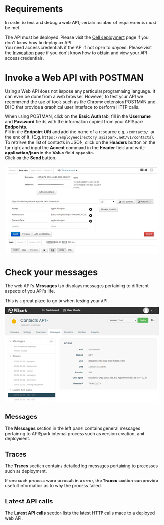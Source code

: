 # Requirements

In order to test and debug a web API, certain number of requirements must be met.

The API must be deployed. Please visit the [Cell deployment](technical-resources/apispark/guide/explore/cell-deployment "Cell deployment") page if you don't know how to deploy an API.  
You need access credentials if the API if not open to *anyone*. Please visit the [Invocation](technical-resources/apispark/guide/publish/publish/invocation "Invocation") page if you don't know how to obtain and view your API access credentials.

# Invoke a Web API with POSTMAN

Using a Web API does not impose any particular programming language. It can even be done from a web browser. However, to test your API we recommend the use of tools such as the Chrome extension POSTMAN and DHC that provide a graphical user interface to perform HTTP calls.

When using POSTMAN, click on the **Basic Auth** tab, fill in the **Username** and **Password** fields with the information copied from your APISpark **Endpoints**.  
Fill in the **Endpoint URI** and add the name of a resource e.g. `/contacts/ `at the end of it. (E.g. `https://employeedirectory.apispark.net/v1/contacts`).  
To retrieve the list of contacts in JSON, click on the **Headers** button on the far right and input the **Accept** command in the **Header** field and write **application/json** in the **Value** field opposite.  
Click on the **Send** button.

![POSTMAN](images/12.jpg "POSTMAN")

# Check your messages

The web API's **Messages** tab displays messages pertaining to different aspects of you API's life.

This is a great place to go to when testing your API.

![Messages](images/messages.png "Messages")

## Messages

The **Messages** section in the left panel contains general messages pertaining to APISpark internal process such as version creation, and deployment.

## Traces

The **Traces** section contains detailed log messages pertaining to processes such as deployment.

If one such process were to result in a error, the **Traces** section can provide usefull information as to why the process failed.

## Latest API calls

The **Latest API calls** section lists the latest HTTP calls made to a deployed web API.
